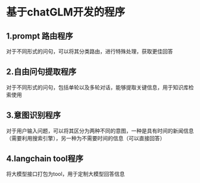 # 基于chatGLM开发的程序
## 1.prompt 路由程序
对于不同形式的问句，可以将其分类路由，进行特殊处理，获取更佳回答
## 2.自由问句提取程序
对于不同形式的问句，包括单轮以及多轮对话，能够提取关键信息，用于知识库检索使用
## 3.意图识别程序
对于用户输入问题，可以将其区分为两种不同的意图，一种是具有时间的新闻信息（需要利用搜索引擎），另一种为不需要时间的信息（可以直接回答）
## 4.langchain tool程序
将大模型接口打包为tool，用于定制大模型回答信息
